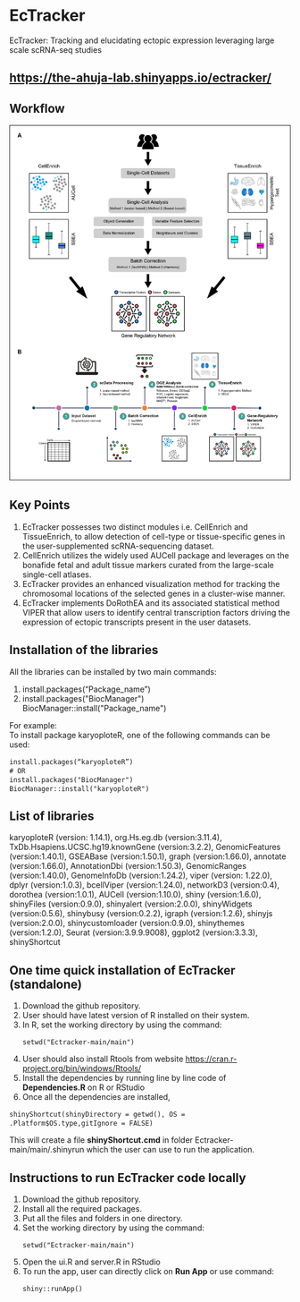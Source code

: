 # EcTracker
EcTracker: Tracking and elucidating ectopic expression leveraging large scale scRNA-seq studies
## https://the-ahuja-lab.shinyapps.io/ectracker/
## Workflow
<img src="main/www/workflow.png"> <br/>
###
## Key Points<br/> 
1. EcTracker possesses two distinct modules i.e. CellEnrich and TissueEnrich, to allow detection of cell-type or tissue-specific genes in the user-supplemented scRNA-sequencing dataset.
2. CellEnrich utilizes the widely used AUCell package and leverages on the bonafide fetal and adult tissue markers curated from the large-scale single-cell atlases.
3. EcTracker provides an enhanced visualization method for tracking the chromosomal locations of the selected genes in a cluster-wise manner. 
4. EcTracker implements DoRothEA and its associated statistical method VIPER that allow users to identify central transcription factors driving the expression of ectopic transcripts present in the user datasets.

## Installation of the libraries <br/>
All the libraries can be installed by two main commands: <br/>
1. install.packages(“Package_name”) <br/>
2. install.packages("BiocManager") <br/>
   BiocManager::install("Package_name")<br/>
   
For example:<br/>
To install package karyoploteR, one of the following commands can be used:<br/>
```
install.packages(“karyoploteR”)
# OR
install.packages("BiocManager") 
BiocManager::install("karyoploteR")
```
## List of libraries<br/>
karyoploteR (version: 1.14.1), org.Hs.eg.db (version:3.11.4), TxDb.Hsapiens.UCSC.hg19.knownGene (version:3.2.2), GenomicFeatures (version:1.40.1), GSEABase (version:1.50.1), graph (version:1.66.0), annotate (version:1.66.0), AnnotationDbi (version:1.50.3), GenomicRanges (version:1.40.0), GenomeInfoDb (version:1.24.2), viper (version: 1.22.0), dplyr (version:1.0.3), bcellViper (version:1.24.0), networkD3 (version:0.4), dorothea (version:1.0.1), AUCell (version:1.10.0), shiny (version:1.6.0), shinyFiles (version:0.9.0), shinyalert (version:2.0.0), shinyWidgets (version:0.5.6), shinybusy (version:0.2.2), igraph (version:1.2.6), shinyjs (version:2.0.0), shinycustomloader (version:0.9.0), shinythemes (version:1.2.0), Seurat (version:3.9.9.9008), ggplot2 (version:3.3.3), shinyShortcut <br/>                                                     

## One time quick installation of EcTracker (standalone)<br/>
1. Download the github repository. <br/>
2. User should have latest version of R installed on their system.
3. In R, set the working directory by using the command: <br/>
   ```
   setwd("Ectracker-main/main") 
   ```
4. User should also install Rtools from website https://cran.r-project.org/bin/windows/Rtools/ <br/>
5. Install the dependencies by running line by line code of <b>Dependencies.R</b> on R or RStudio 
6. Once all the dependencies are installed,
```
shinyShortcut(shinyDirectory = getwd(), OS = .Platform$OS.type,gitIgnore = FALSE)
```
This will create a file <b>shinyShortcut.cmd</b> in folder Ectracker-main/main/.shinyrun which the user can use to run the application.<br/>
 
## Instructions to run EcTracker code locally<br/> 
1. Download the github repository. <br/>
2. Install all the required packages. <br/>
3. Put all the files and folders in one directory.<br/>
4. Set the working directory by using the command: <br/>
   ```
   setwd("Ectracker-main/main")
   ```
5. Open the ui.R and server.R in RStudio <br/>
6. To run the app, user can directly click on <b>Run App</b> or use command: 
   ```
   shiny::runApp()
   ```



